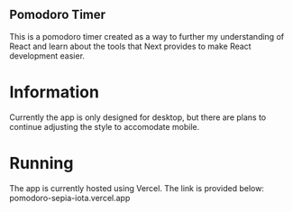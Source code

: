## Pomodoro Timer

This is a pomodoro timer created as a way to further my understanding of React and learn
about the tools that Next provides to make React development easier.

# Information

Currently the app is only designed for desktop, but there are plans to continue adjusting the style to accomodate mobile.

# Running

The app is currently hosted using Vercel. The link is provided below:
pomodoro-sepia-iota.vercel.app
